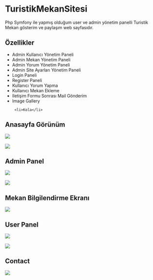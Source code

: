 # TuristikMekanSitesi
Php Symfony ile yapmış olduğum user ve admin yönetim panelli Turistik Mekan gösterim ve paylaşım web sayfasıdır.

<h2>Özellikler</h2>
  <ul>
      <li>Admin Kullanıcı Yönetim Paneli</li>
      <li>Admin Mekan Yönetim Paneli</li>
      <li>Admin Yorum Yönetim Paneli</li>
     <li>Admin Site Ayarları Yönetim Paneli</li>
     <li>Login Paneli</li>
     <li>Register Paneli</li>
     <li>Kullanıcı Yorum Yapma</li>
    <li>Kullanıcı Mekan Ekleme</li>
    <li>Iletişim Formu Sonrası Mail Gönderim</li>
    <li>Image Gallery</li>
  
  
     <li>Kola</li>
   </ul>




<h2>Anasayfa Görünüm</h2>
<img src="https://i.hizliresim.com/p5Zn7J.png" />

<br>
<br>
<img src="https://i.hizliresim.com/5N5arD.png" />

<h2>Admin Panel</h2>

<img src="https://i.hizliresim.com/lQaqYE.png" />
<br>
<br>
<img src="https://i.hizliresim.com/M1nVY2.png" />

<h2>Mekan Bilgilendirme Ekranı</h2>

<img src="https://i.hizliresim.com/jqkgzj.png" />

<h2>User Panel</h2>
<img src="https://i.hizliresim.com/XbQM2j.png" />
<br>
<br>
<img src="https://i.hizliresim.com/AORDZr.png" />

<h2>Contact</h2>
<img src="https://i.hizliresim.com/Or1vJP.png" />


